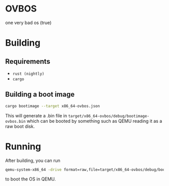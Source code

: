 # OVBOS
one very bad os (true)

# Building
## Requirements
- `rust (nightly)`
- `cargo`

## Building a boot image
```bash
cargo bootimage --target x86_64-ovbos.json
```

This will generate a .bin file in `target/x86_64-ovbos/debug/bootimage-ovbos.bin` which can be booted by something such as QEMU reading it as a raw boot disk.

# Running
After building, you can run 
```bash
qemu-system-x86_64 -drive format=raw,file=target/x86_64-ovbos/debug/bootimage-ovbos.bin
```
to boot the OS in QEMU.